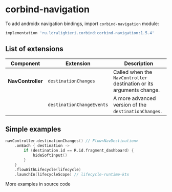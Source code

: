 ﻿
# corbind-navigation

To add androidx navigation bindings, import `corbind-navigation` module:

```groovy
implementation 'ru.ldralighieri.corbind:corbind-navigation:1.5.4'
```

## List of extensions

Component | Extension | Description
--|---|--
**NavController** | `destinationChanges` | Called when the `NavController` destination or its arguments change.
               | `destinationChangeEvents` | A more advanced version of the `destinationChanges`.


## Simple examples

```kotlin
navController.destinationChanges() // Flow<NavDestination>
    .onEach { destination ->
        if (destination.id == R.id.fragment_dashboard) {
            hideSoftInput()
        }
    }
    .flowWithLifecycle(lifecycle)
    .launchIn(lifecycleScope) // lifecycle-runtime-ktx
```

More examples in source code
